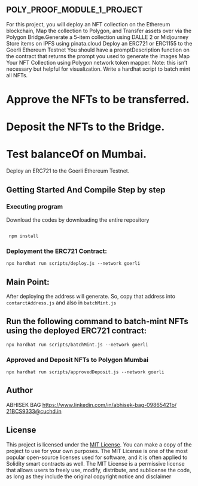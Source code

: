 ## POLY_PROOF_MODULE_1_PROJECT

For this project, you will deploy an NFT collection on the Ethereum blockchain, Map the collection to Polygon, and Transfer assets over via the Polygon Bridge.Generate a 5-item collection using DALLE 2 or Midjourney
Store items on IPFS using pinata.cloud
Deploy an ERC721 or ERC1155 to the Goerli Ethereum Testnet
You should have a promptDescription function on the contract that returns the prompt you used to generate the images
Map Your NFT Collection using Polygon network token mapper. Note: this isn’t necessary but helpful for visualization.
Write a hardhat script to batch mint all NFTs.

# Approve the NFTs to be transferred.
# Deposit the NFTs to the Bridge.
# Test balanceOf on Mumbai.
Deploy an ERC721 to the Goerli Ethereum Testnet.

## Getting Started And Compile Step by step

### Executing program

Download the codes by downloading the entire repository 

```shell

 npm install

```

### Deployment the ERC721 Contract:

``` shell
npx hardhat run scripts/deploy.js --network goerli 
```
## Main Point:
After deploying the address will generate. So, copy that address into `contarctAddress.js` and also in `batchMint.js`

 
## Run the following command to batch-mint NFTs using the deployed ERC721 contract:

``` shell
npx hardhat run scripts/batchMint.js --network goerli
```

### Approved and Deposit NFTs to Polygon Mumbai

```shell
npx hardhat run scripts/approvedDeposit.js --network goerli
```



## Author
ABHISEK BAG
https://www.linkedin.com/in/abhisek-bag-09865421b/
21BCS9333@cuchd.in



## License

This project is licensed under the [MIT License](LICENSE).
You can make a copy of the project to use for your own purposes.
The MIT License is one of the most popular open-source licenses used for software, and it is often applied to Solidity smart contracts as well. The MIT License is a permissive license that allows users to freely use, modify, distribute, and sublicense the code, as long as they include the original copyright notice and disclaimer
